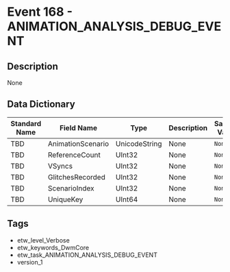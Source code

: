 # Event 168 - ANIMATION_ANALYSIS_DEBUG_EVENT

## Description
None

## Data Dictionary
|Standard Name|Field Name|Type|Description|Sample Value|
|---|---|---|---|---|
|TBD|AnimationScenario|UnicodeString|None|`None`|
|TBD|ReferenceCount|UInt32|None|`None`|
|TBD|VSyncs|UInt32|None|`None`|
|TBD|GlitchesRecorded|UInt32|None|`None`|
|TBD|ScenarioIndex|UInt32|None|`None`|
|TBD|UniqueKey|UInt64|None|`None`|

## Tags
* etw_level_Verbose
* etw_keywords_DwmCore
* etw_task_ANIMATION_ANALYSIS_DEBUG_EVENT
* version_1